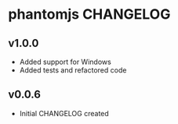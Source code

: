phantomjs CHANGELOG
===================

v1.0.0
------
- Added support for Windows
- Added tests and refactored code

v0.0.6
-------
- Initial CHANGELOG created
